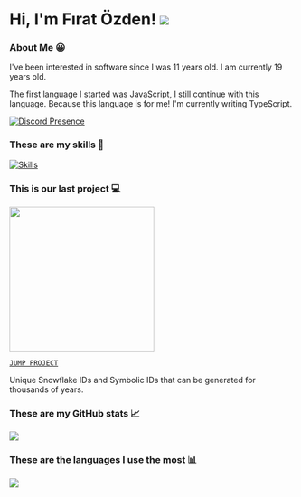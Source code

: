 # Hi, I'm Fırat Özden! <img src="https://komarev.com/ghpvc?username=fir4tozden&label=Profile%20Views"/>

### About Me 😀

I've been interested in software since I was 11 years old. I am currently 19 years old.

The first language I started was JavaScript, I still continue with this language. Because this language is for me! I'm currently writing TypeScript.

[![Discord Presence](https://lanyard.cnrad.dev/api/586957794645901342)](https://discord.com/users/586957794645901342)

### These are my skills 🎯

[![Skills](https://skillicons.dev/icons?i=ts,js,bun,nodejs,npm,elysia,express,prisma,mongodb,redis,rabbitmq,aws,cloudflare,firebase,docker,nextjs,react,tailwind,github,githubactions,git,linux&perline=8&theme=dark)](https://skillicons.dev)

### This is our last project 💻

<img src="https://i.ibb.co/GvJ1ZRF0/unknown.png" width="256px"/>

[`JUMP PROJECT`](https://npmjs.com/package/uuniq)

Unique Snowflake IDs and Symbolic IDs that can be generated for thousands of years.

### These are my GitHub stats 📈

<img src="https://github-readme-stats.vercel.app/api?username=fir4tozden&show_icons=false&theme=transparent"/>

### These are the languages I use the most 📊

<img src="https://github-readme-stats.vercel.app/api/top-langs?username=fir4tozden&show_icons=false&theme=transparent"/>
